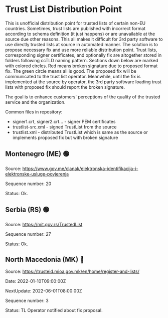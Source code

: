 # Trust List Distribution Point

This is unofficial distribution point for trusted lists of certain non-EU countries. Sometimes, trust lists are published with incorrect format according to schema definition (it just happens) or are unavailable at the source due other reasons. This all makes it difficult for 3rd party software to use directly trusted lists at source in automated manner. The solution is to propose necessary fix and use more reliable distribution point. Trust lists, corresponding signer certificates, and optionally fix are altogether stored in folders following ccTLD naming pattern. Sections down below are marked with colored circles. Red means broken signature due to proposed format fix. The green circle means all is good. The proposed fix will be communicated to the trust list operator. Meanwhile, until the fix is implemented at the source by operator, the 3rd party software loading trust lists with proposed fix should report the broken signature. 

The goal is to enhance customers' perceptions of the quality of the trusted service and the organization.

 
Common files in repository:

- signer1.crt, signer2.crt... - signer PEM certificates
- trustlist-src.xml - signed TrustList from the source
- trustlist.xml - distributed TrustList which is same as the source or implements proposed fix but with broken signature


## Montenegro (ME) &#x1F7E2;

Source: https://www.gov.me/clanak/elektronska-identifikacija-i-elektronske-usluge-povjerenja

Sequence number: 20

Status: Ok.



## Serbia (RS) &#x1F7E2;

Source: https://mit.gov.rs/TrustedList 

Sequence number: 27

Status: Ok.



## North Macedonia (MK) &#x1F534;

Source: https://trusteid.mioa.gov.mk/en/home/register-and-lists/

Date: 2022-01-10T09:00:00Z

NextUpdate: 2022-06-01T08:00:00Z

Sequence number: 3

Status: TL Operator notified about fix proposal.

